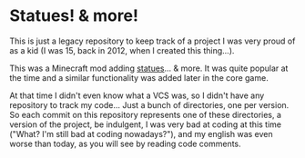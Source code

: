 # Statues! & more!

This is just a legacy repository to keep track of a project I was very proud of as a kid (I was 15, back in 2012, when I created this thing...).

This was a Minecraft mod adding [statues](http://www.minecraftforum.net/forums/mapping-and-modding-java-edition/minecraft-mods/1283442-1-4-2-rewritten-statues-more-v4pre-alpha)... & more. It was quite popular at the time and a similar functionality was added later in the core game.

At that time I didn't even know what a VCS was, so I didn't have any repository to track my code... Just a bunch of directories, one per version. So each commit on this repository represents one of these directories, a version of the project, be indulgent, I was very bad at coding at this time ("What? I'm still bad at coding nowadays?"), and my english was even worse than today, as you will see by reading code comments.
